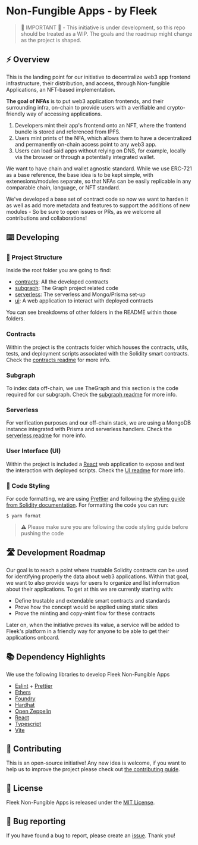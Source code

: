 
# Non-Fungible Apps - by Fleek

> 🚧 IMPORTANT 🚧 - This initiative is under development, so this repo should be treated as a WIP. The goals and the roadmap might change as the project is shaped.

## ⚡ Overview

This is the landing point for our initiative to decentralize web3 app frontend infrastructure, their distribution, and access, through Non-fungible Applications, an NFT-based implementation.

**The goal of NFAs** is to put web3 application frontends, and their surrounding infra, on-chain to provide users with a verifiable and crypto-friendly way of accessing applications.

1. Developers mint their app's frontend onto an NFT, where the frontend bundle is stored and referenced from IPFS.
2. Users mint prints of the NFA, which allows them to have a decentralized and permanently on-chain access point to any web3 app.
3. Users can load said apps without relying on DNS, for example, locally via the browser or through a potentially integrated wallet.

We want to have chain and wallet agnostic standard. While we use ERC-721 as a base reference, the base idea is to be kept simple, with extenesions/modules separate, so that NFAs can be easily replicable in any comparable chain, language, or NFT standard.

We've developed a base set of contract code so now we want to harden it as well as add more metadata and features to support the additions of new modules - So be sure to open issues or PRs, as we welcome all contributions and collaborations!


## ⌨️ Developing

### 📁 Project Structure

Inside the root folder you are going to find:
- [contracts](./contracts): All the developed contracts
- [subgraph](./subgraph): The Graph project related code
- [serverless](./serverless): The serverless and Mongo/Prisma set-up
- [ui](./ui): A web application to interact with deployed contracts

You can see breakdowns of other folders in the README within those folders.

### Contracts

Within the project is the contracts folder which houses the contracts, utils, tests, and deployment scripts associated with the Solidity smart contracts. Check the [contracts readme](./contracts/README.md) for more info.

### Subgraph

To index data off-chain, we use TheGraph and this section is the code required for our subgraph. Check the [subgraph readme](./subgraph/README.md) for more info.

### Serverless

For verification purposes and our off-chain stack, we are using a MongoDB instance integrated with Prisma and serverless handlers. Check the [serverless readme](./serverless/README.md) for more info.

### User Interface (UI)

Within the project is included a [React](https://reactjs.org/) web application to expose and test the interaction with deployed scripts. Check the [UI readme](./ui/README.md) for more info.

### 💅 Code Styling

For code formatting, we are using [Prettier](https://prettier.io/) and following the [styling guide from Solidity documentation](https://docs.soliditylang.org/en/v0.8.16/style-guide.html). For formatting the code you can run:

```
$ yarn format
```

> ⚠️ Please make sure you are following the code styling guide before pushing the code

## 🛣️ Development Roadmap

Our goal is to reach a point where trustable Solidity contracts can be used for identifying properly the data about web3 applications. Within that goal, we want to also provide ways for users to organize and list information about their applications. To get at this we are currently starting with:

- Define trustable and extendable smart contracts and standards
- Prove how the concept would be applied using static sites
- Prove the minting and copy-mint flow for these contracts

Later on, when the initiative proves its value, a service will be added to Fleek's platform in a friendly way for anyone to be able to get their applications onboard.

## 📚 Dependency Highlights

We use the following libraries to develop Fleek Non-Fungible Apps

- [Eslint](https://eslint.org/) + [Prettier](https://prettier.io/)
- [Ethers](https://docs.ethers.io/v5/)
- [Foundry](https://book.getfoundry.sh/)
- [Hardhat](https://hardhat.org/)
- [Open Zeppelin](https://github.com/OpenZeppelin/openzeppelin-contracts)
- [React](https://reactjs.org/)
- [Typescript](https://www.typescriptlang.org)
- [Vite](https://vitejs.dev/)

## 🙏 Contributing

This is an open-source initiative! Any new idea is welcome, if you want to help us to improve the project please check out [the contributing guide](/CONTRIBUTING.md).

## 📜 License

Fleek Non-Fungible Apps is released under the [MIT License](LICENSE).

## 🐛 Bug reporting

If you have found a bug to report, please create an [issue](https://github.com/fleekxyz/non-fungible-apps/issues). Thank you!